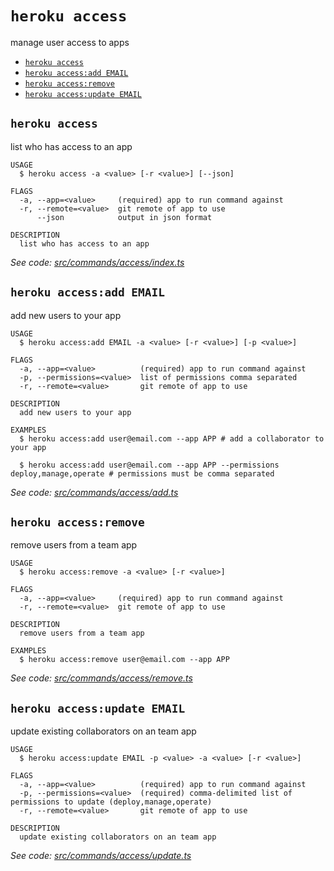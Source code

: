 `heroku access`
===============

manage user access to apps

* [`heroku access`](#heroku-access)
* [`heroku access:add EMAIL`](#heroku-accessadd-email)
* [`heroku access:remove`](#heroku-accessremove)
* [`heroku access:update EMAIL`](#heroku-accessupdate-email)

## `heroku access`

list who has access to an app

```
USAGE
  $ heroku access -a <value> [-r <value>] [--json]

FLAGS
  -a, --app=<value>     (required) app to run command against
  -r, --remote=<value>  git remote of app to use
      --json            output in json format

DESCRIPTION
  list who has access to an app
```

_See code: [src/commands/access/index.ts](https://github.com/heroku/cli/blob/v9.3.0/packages/cli/src/commands/access/index.ts)_

## `heroku access:add EMAIL`

add new users to your app

```
USAGE
  $ heroku access:add EMAIL -a <value> [-r <value>] [-p <value>]

FLAGS
  -a, --app=<value>          (required) app to run command against
  -p, --permissions=<value>  list of permissions comma separated
  -r, --remote=<value>       git remote of app to use

DESCRIPTION
  add new users to your app

EXAMPLES
  $ heroku access:add user@email.com --app APP # add a collaborator to your app

  $ heroku access:add user@email.com --app APP --permissions deploy,manage,operate # permissions must be comma separated
```

_See code: [src/commands/access/add.ts](https://github.com/heroku/cli/blob/v9.3.0/packages/cli/src/commands/access/add.ts)_

## `heroku access:remove`

remove users from a team app

```
USAGE
  $ heroku access:remove -a <value> [-r <value>]

FLAGS
  -a, --app=<value>     (required) app to run command against
  -r, --remote=<value>  git remote of app to use

DESCRIPTION
  remove users from a team app

EXAMPLES
  $ heroku access:remove user@email.com --app APP
```

_See code: [src/commands/access/remove.ts](https://github.com/heroku/cli/blob/v9.3.0/packages/cli/src/commands/access/remove.ts)_

## `heroku access:update EMAIL`

update existing collaborators on an team app

```
USAGE
  $ heroku access:update EMAIL -p <value> -a <value> [-r <value>]

FLAGS
  -a, --app=<value>          (required) app to run command against
  -p, --permissions=<value>  (required) comma-delimited list of permissions to update (deploy,manage,operate)
  -r, --remote=<value>       git remote of app to use

DESCRIPTION
  update existing collaborators on an team app
```

_See code: [src/commands/access/update.ts](https://github.com/heroku/cli/blob/v9.3.0/packages/cli/src/commands/access/update.ts)_
